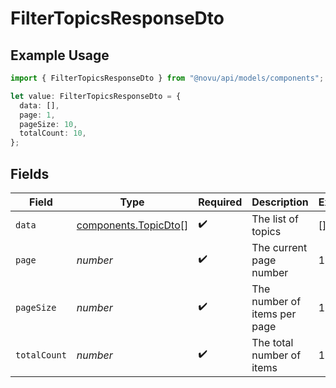 # FilterTopicsResponseDto

## Example Usage

```typescript
import { FilterTopicsResponseDto } from "@novu/api/models/components";

let value: FilterTopicsResponseDto = {
  data: [],
  page: 1,
  pageSize: 10,
  totalCount: 10,
};
```

## Fields

| Field                                                        | Type                                                         | Required                                                     | Description                                                  | Example                                                      |
| ------------------------------------------------------------ | ------------------------------------------------------------ | ------------------------------------------------------------ | ------------------------------------------------------------ | ------------------------------------------------------------ |
| `data`                                                       | [components.TopicDto](../../models/components/topicdto.md)[] | :heavy_check_mark:                                           | The list of topics                                           | []                                                           |
| `page`                                                       | *number*                                                     | :heavy_check_mark:                                           | The current page number                                      | 1                                                            |
| `pageSize`                                                   | *number*                                                     | :heavy_check_mark:                                           | The number of items per page                                 | 10                                                           |
| `totalCount`                                                 | *number*                                                     | :heavy_check_mark:                                           | The total number of items                                    | 10                                                           |